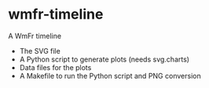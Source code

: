wmfr-timeline
=============

A WmFr timeline

* The SVG file
* A Python script to generate plots (needs svg.charts)
* Data files for the plots
* A Makefile to run the Python script and PNG conversion
